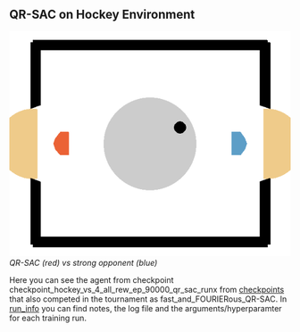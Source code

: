 ## QR-SAC on Hockey Environment

![QR-SAC vs strong opponent](../../assets/qr_sac_runx_vs_strong_opp.gif)
*QR-SAC (red) vs strong opponent (blue)*

Here you can see the agent from checkpoint checkpoint_hockey_vs_4_all_rew_ep_90000_qr_sac_runx from [checkpoints](./checkpoints/) that also competed in the tournament as fast_and_FOURIERous_QR-SAC. In [run_info](./run_info/) you can find notes, the log file and the arguments/hyperparamter for each training run.  